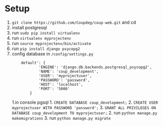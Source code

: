 # Setup

1. `git clone https://github.com/Coupdeg/coup-web.git` and cd
2. install postgresql
3. run `sudo pip install virtualenv`
4. run `virtualenv myprojectenv`
5. run `source myprojectenv/bin/activate`
6. run `pip install django psycopg2`
7. config database in `/config/settings.py`
	```
		default': {
        		'ENGINE': 'django.db.backends.postgresql_psycopg2',
        		'NAME': 'coup_development',
        		'USER': 'myprojectuser',
        		'PASSWORD': 'password',
        		'HOST': 'localhost',
        		'PORT': '5000'
    		}
	 ```
	1.in console pgsql 
		1. `CREATE DATABASE coup_development;` 
		2. `CREATE USER myprojectuser WITH PASSWORD 'password';`
		3. `GRANT ALL PRIVILEGES ON DATABASE coup_development TO myprojectuser;`
	2. run `python manage.py makemigrations`
	3. run `python manage.py migrate`	
